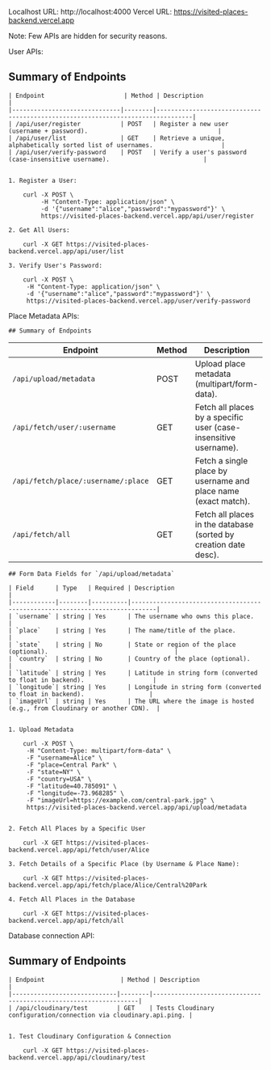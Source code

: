 Localhost URL: http://localhost:4000
Vercel URL: https://visited-places-backend.vercel.app

Note: Few APIs are hidden for security reasons.

User APIs:

## Summary of Endpoints

	| Endpoint                      | Method | Description                                                                    |
	|------------------------------|--------|--------------------------------------------------------------------------------|
	| /api/user/register           | POST   | Register a new user (username + password).                                    |
	| /api/user/list               | GET    | Retrieve a unique, alphabetically sorted list of usernames.                   |
	| /api/user/verify-password    | POST   | Verify a user's password (case-insensitive username).                          |


	1. Register a User:
		
		curl -X POST \
			 -H "Content-Type: application/json" \
			 -d '{"username":"alice","password":"mypassword"}' \
			 https://visited-places-backend.vercel.app/api/user/register

	2. Get All Users:

		curl -X GET https://visited-places-backend.vercel.app/api/user/list

	3. Verify User's Password:

		curl -X POST \
		 -H "Content-Type: application/json" \
		 -d '{"username":"alice","password":"mypassword"}' \
		 https://visited-places-backend.vercel.app/user/verify-password
	
Place Metadata APIs:

	## Summary of Endpoints

| Endpoint                                        | Method | Description                                                                                                              |
|-------------------------------------------------|--------|--------------------------------------------------------------------------------------------------------------------------|
| `/api/upload/metadata`                          | POST   | Upload place metadata (multipart/form-data).                                                                             |
| `/api/fetch/user/:username`                     | GET    | Fetch all places by a specific user (case-insensitive username).                                                         |
| `/api/fetch/place/:username/:place`             | GET    | Fetch a single place by username and place name (exact match).                                                           |
| `/api/fetch/all`                                | GET    | Fetch all places in the database (sorted by creation date desc). |

	## Form Data Fields for `/api/upload/metadata`

	| Field      | Type   | Required | Description                                                                 |
	|------------|--------|----------|-----------------------------------------------------------------------------|
	| `username` | string | Yes      | The username who owns this place.                                           |
	| `place`    | string | Yes      | The name/title of the place.                                               |
	| `state`    | string | No       | State or region of the place (optional).                                   |
	| `country`  | string | No       | Country of the place (optional).                                           |
	| `latitude` | string | Yes      | Latitude in string form (converted to float in backend).                   |
	| `longitude`| string | Yes      | Longitude in string form (converted to float in backend).                  |
	| `imageUrl` | string | Yes      | The URL where the image is hosted (e.g., from Cloudinary or another CDN).  |


	1. Upload Metadata

		curl -X POST \
		 -H "Content-Type: multipart/form-data" \
		 -F "username=Alice" \
		 -F "place=Central Park" \
		 -F "state=NY" \
		 -F "country=USA" \
		 -F "latitude=40.785091" \
		 -F "longitude=-73.968285" \
		 -F "imageUrl=https://example.com/central-park.jpg" \
		 https://visited-places-backend.vercel.app/api/upload/metadata


	2. Fetch All Places by a Specific User

		curl -X GET https://visited-places-backend.vercel.app/api/fetch/user/Alice

	3. Fetch Details of a Specific Place (by Username & Place Name):

		curl -X GET https://visited-places-backend.vercel.app/api/fetch/place/Alice/Central%20Park

	4. Fetch All Places in the Database

		curl -X GET https://visited-places-backend.vercel.app/api/fetch/all


Database connection API:

## Summary of Endpoints

	| Endpoint                     | Method | Description                                                      |
	|-----------------------------|--------|------------------------------------------------------------------|
	| /api/cloudinary/test        | GET    | Tests Cloudinary configuration/connection via cloudinary.api.ping. |


	1. Test Cloudinary Configuration & Connection

		curl -X GET https://visited-places-backend.vercel.app/api/cloudinary/test
